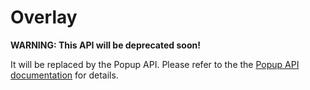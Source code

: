 # Overlay

**WARNING: This API will be deprecated soon!**

It will be replaced by the Popup API. Please refer to the the [Popup API documentation](/popup.md) for details.
